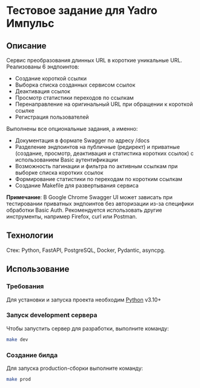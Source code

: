 # Тестовое задание для Yadro Импульс
## Описание

Сервис преобразования длинных URL в короткие уникальные URL.   
Реализованы 6 эндпоинтов:
- Создание короткой ссылки
- Выборка списка созданных сервисом ссылок
- Деактивация ссылок
- Просмотр статистики переходов по ссылкам
- Перенаправление на оригинальный URL при обращении к короткой ссылке
- Регистрация пользователей

Выполнены все опциональные задания, а именно:
- Документация в формате Swagger по адресу /docs
- Разделение эндпоинтов на публичные (редирект) и приватные (создание, просмотр, деактивация и статистика коротких ссылок) с использованием Basic аутентификации
- Возможность пагинации и фильтра по активным ссылкам при выборке списка коротких ссылок
- Формирование статистики по переходам по коротким ссылкам
- Создание Makefile для развертывания сервиса

**Примечание**: В Google Chrome Swagger UI может зависать 
при тестировании приватных эндпоинтов без авторизации из-за специфики 
обработки Basic Auth. Рекомендуется использовать другие инструменты, 
например Firefox, curl или Postman.

## Технологии
Стек: Python, FastAPI, PostgreSQL, Docker, Pydantic, asyncpg.
  
## Использование
### Требования
Для установки и запуска проекта необходим [Python](https://www.python.org/) v3.10+

### Запуск development сервера
Чтобы запустить сервер для разработки, выполните команду:
```sh
make dev
```

### Создание билда
Для запуска production-сборки выполните команду:
```sh
make prod
```
